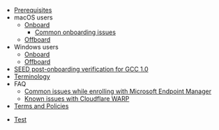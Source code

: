 * [Prerequisites](prerequisites-for-onboarding)
* macOS users
  * [Onboard](seed-onboarding-instructions-for-macos)
    * [Common onboarding issues](common-issues-while-onboarding-using-macos)
  * [Offboard](seed-offboarding-instructions-for-macos)
* Windows users  
  * [Onboard](seed-onboarding-instructions-windows)
  * [Offboard](seed-offboarding-instructions-for-windows)
* [SEED post-onboarding verification for GCC 1.0](seed-post-onboarding-verification-for-gcc-1.0)
* [Terminology](term-definitions)
* FAQ
  * [Common issues while enrolling with Microsoft Endpoint Manager](faqs/common-issues-while-enrolling-with-microsoft-endpoint-manager)
  * [Known issues with Cloudflare WARP](faqs/cloudflare-warp-known-issues)
* [Terms and Policies](terms-and-policies)
<!--* [Raise an incident support request](raise-an-incident-support-request)-->
* [Test](test)
